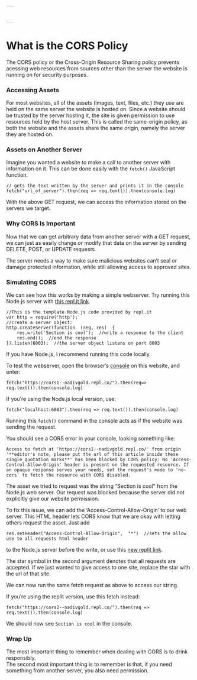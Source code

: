 ```yaml
---


---
```


<h1 id="what-is-the-cors-policy">What is the CORS Policy</h1>
<p>The CORS policy or the Cross-Origin Resource Sharing policy prevents acessing web resources from sources other than the server the website is running on for security purposes.</p>
<h3 id="accessing-assets">Accessing Assets</h3>
<p>For most websites, all of the assets (images, text, files, etc.) they use are held on the same server the website is hosted on. Since a website should be trusted by the server hosting it, the site is given permission to use resources held by the host server. This is called the same-origin policy, as both the website and the assets share the same origin, namely the server they are hosted on.</p>
<h3 id="assets-on-another-server">Assets on Another Server</h3>
<p>Imagine you wanted a website to make a call to another server with information on it. This can be done easily with the <code>fetch()</code> JavaScript function.</p>
<pre class=" language-javascript"><code class="prism  language-javascript"><span class="token comment">// gets the text written by the server and prints it in the console</span>
<span class="token function">fetch</span><span class="token punctuation">(</span><span class="token string">"url_of_server"</span><span class="token punctuation">)</span><span class="token punctuation">.</span><span class="token function">then</span><span class="token punctuation">(</span>req <span class="token operator">=&gt;</span> req<span class="token punctuation">.</span><span class="token function">text</span><span class="token punctuation">(</span><span class="token punctuation">)</span><span class="token punctuation">)</span><span class="token punctuation">.</span><span class="token function">then</span><span class="token punctuation">(</span>console<span class="token punctuation">.</span>log<span class="token punctuation">)</span>
</code></pre>
<p>With the above GET request, we can access the information stored on the servers we target.</p>
<h3 id="why-cors-is-important">Why CORS Is Important</h3>
<p>Now that we can get arbitrary data from another server with a GET request, we can just as easily change or modify that data on the server by sending DELETE, POST, or UPDATE requests.</p>
<p>The server needs a way to make sure malicious websites can’t seal or damage protected information, while still allowing access to approved sites.</p>
<h3 id="simulating-cors">Simulating CORS</h3>
<p>We can see how this works by making a simple webserver.  Try running this Node.js server with <a href="https://repl.it/@NadivGold/cors1">this repl.it link</a>.</p>
<pre class=" language-javascript"><code class="prism  language-javascript"><span class="token comment">//This is the template Node.js code provided by repl.it</span>
<span class="token keyword">var</span> http <span class="token operator">=</span> <span class="token function">require</span><span class="token punctuation">(</span><span class="token string">'http'</span><span class="token punctuation">)</span><span class="token punctuation">;</span>
<span class="token comment">//create a server object:</span>
http<span class="token punctuation">.</span><span class="token function">createServer</span><span class="token punctuation">(</span><span class="token keyword">function</span>  <span class="token punctuation">(</span>req<span class="token punctuation">,</span> res<span class="token punctuation">)</span>  <span class="token punctuation">{</span>
	res<span class="token punctuation">.</span><span class="token function">write</span><span class="token punctuation">(</span><span class="token string">'Section is cool'</span><span class="token punctuation">)</span><span class="token punctuation">;</span>  <span class="token comment">//write a response to the client</span>
	res<span class="token punctuation">.</span><span class="token function">end</span><span class="token punctuation">(</span><span class="token punctuation">)</span><span class="token punctuation">;</span>  <span class="token comment">//end the response</span>
<span class="token punctuation">}</span><span class="token punctuation">)</span><span class="token punctuation">.</span><span class="token function">listen</span><span class="token punctuation">(</span><span class="token number">6003</span><span class="token punctuation">)</span><span class="token punctuation">;</span>  <span class="token comment">//the server object listens on port 6003</span>
</code></pre>
<p>If you have Node.js, I recommend running this code locally.</p>
<p>To test the webserver, open the browser’s <a href="https://support.monday.com/hc/en-us/articles/360002197259-How-to-Open-the-Developer-Console-in-your-Browser">console</a> on this website, and enter:</p>
<pre class=" language-javascript"><code class="prism  language-javascript"><span class="token function">fetch</span><span class="token punctuation">(</span><span class="token string">"https://cors1--nadivgold.repl.co/"</span><span class="token punctuation">)</span><span class="token punctuation">.</span><span class="token function">then</span><span class="token punctuation">(</span>req<span class="token operator">=&gt;</span> req<span class="token punctuation">.</span><span class="token function">text</span><span class="token punctuation">(</span><span class="token punctuation">)</span><span class="token punctuation">)</span><span class="token punctuation">.</span><span class="token function">then</span><span class="token punctuation">(</span>console<span class="token punctuation">.</span>log<span class="token punctuation">)</span>
</code></pre>
<p>If you’re using the Node.js local version, use:</p>
<pre class=" language-javascript"><code class="prism  language-javascript"><span class="token function">fetch</span><span class="token punctuation">(</span><span class="token string">"localhost:6003"</span><span class="token punctuation">)</span><span class="token punctuation">.</span><span class="token function">then</span><span class="token punctuation">(</span>req <span class="token operator">=&gt;</span> req<span class="token punctuation">.</span><span class="token function">text</span><span class="token punctuation">(</span><span class="token punctuation">)</span><span class="token punctuation">)</span><span class="token punctuation">.</span><span class="token function">then</span><span class="token punctuation">(</span>console<span class="token punctuation">.</span>log<span class="token punctuation">)</span>
</code></pre>
<p>Running this <code>fetch()</code> command in the console acts as if the website was sending the request.</p>
<p>You should see a CORS error in your console, looking something like:</p>
<pre><code>Access to fetch at 'https://cors1--nadivgold.repl.co/' from origin '**editor's note, please put the url of this article inside these single quotation marks**' has been blocked by CORS policy: No 'Access-Control-Allow-Origin' header is present on the requested resource. If an opaque response serves your needs, set the request's mode to 'no-cors' to fetch the resource with CORS disabled.
</code></pre>
<p>The asset we tried to request was the string “Section is cool” from the Node.js web server. Our request was blocked because the server did not explicitly give our website permission.</p>
<p>To fix this issue, we can add the ‘Access-Control-Allow-Origin’ to our web server. This HTML header lets CORS know that we are okay with letting others request the asset. Just add</p>
<pre class=" language-javascript"><code class="prism  language-javascript">res<span class="token punctuation">.</span><span class="token function">setHeader</span><span class="token punctuation">(</span><span class="token string">"Access-Control-Allow-Origin"</span><span class="token punctuation">,</span>  <span class="token string">"*"</span><span class="token punctuation">)</span>  <span class="token comment">//sets the allow use to all requests html header</span>
</code></pre>
<p>to the Node.js server before the write, or use this <a href="https://repl.it/@NadivGold/cors2">new replit link</a>.</p>
<p>The star symbol in the second argument denotes that all requests are accepted. If we just wanted to give access to one site, replace the star with the url of that site.</p>
<p>We can now run the same fetch request as above to access our string.</p>
<p>If you’re using the replit version, use this fetch instead:</p>
<pre class=" language-javascript"><code class="prism  language-javascript"><span class="token function">fetch</span><span class="token punctuation">(</span><span class="token string">"https://cors2--nadivgold.repl.co/"</span><span class="token punctuation">)</span><span class="token punctuation">.</span><span class="token function">then</span><span class="token punctuation">(</span>req <span class="token operator">=&gt;</span> req<span class="token punctuation">.</span><span class="token function">text</span><span class="token punctuation">(</span><span class="token punctuation">)</span><span class="token punctuation">)</span><span class="token punctuation">.</span><span class="token function">then</span><span class="token punctuation">(</span>console<span class="token punctuation">.</span>log<span class="token punctuation">)</span>
</code></pre>
<p>We should now see <code>Section is cool</code> in the console.</p>
<h3 id="wrap-up">Wrap Up</h3>
<p>The most important thing to remember when dealing with CORS is to drink responsibly.<br>
The second most important thing is to remember is that, if you need something from another server, you also need permission.</p>

